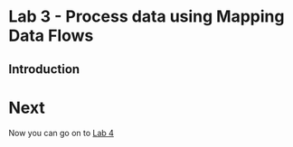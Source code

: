 # Lab 3 - Process data using Mapping Data Flows

## Introduction

# Next

Now you can go on to [Lab 4](../Lab4/Lab4.md)